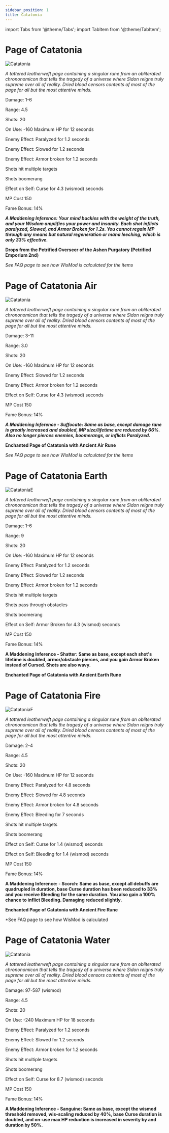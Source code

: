 ```yaml
---
sidebar_position: 1
title: Catatonia
---
```


import Tabs from '@theme/Tabs';
import TabItem from '@theme/TabItem';

<Tabs>
  <TabItem value="Page of Catatonia" label="Page of Catatonia" default>

# Page of Catatonia

![Catatonia](https://vwiki.valorserver.com/api/item/picture/page%20of%20catatonia)

<i>A tattered leatherweft page containing a singular rune from an obliterated chrononomicon that tells the tragedy of a universe where Sidon reigns truly supreme over all of reality. Dried blood censors contents of most of the page for all but the most attentive minds.</i>

Damage: 1-6

Range: 4.5

Shots: 20

On Use: -160 Maximum HP for 12 seconds

Enemy Effect: Paralyzed for 1.2 seconds

Enemy Effect: Slowed for 1.2 seconds

Enemy Effect: Armor broken for 1.2 seconds

Shots hit multiple targets

Shots boomerang

Effect on Self: Curse for 4.3 (wismod) seconds

MP Cost 150

Fame Bonus: 14% 

***A Maddening Inference: Your mind buckles with the weight of the truth, and your Wisdom amplifies your power and insanity. Each shot inflicts paralyzed, Slowed, and Armor Broken for 1.2s. You cannot regain MP through any means but natural regeneration or mana leeching, which is only 33% effective.***

**Drops from the Petrified Overseer of the Ashen Purgatory (Petrified Emporium 2nd)**

*See FAQ page to see how WisMod is calculated for the items*

  </TabItem>
  <TabItem value="Air" label="Air">

# Page of Catatonia Air

![Catatonia](https://vwiki.valorserver.com/api/item/picture/page%20of%20catatonia%20air)

<i>A tattered leatherweft page containing a singular rune from an obliterated chrononomicon that tells the tragedy of a universe where Sidon reigns truly supreme over all of reality. Dried blood censors contents of most of the page for all but the most attentive minds.</i>

Damage: 3-11

Range: 3.0

Shots: 20

On Use: -160 Maximum HP for 12 seconds

Enemy Effect: Slowed for 1.2 seconds

Enemy Effect: Armor broken for 1.2 seconds

Effect on Self: Curse for 4.3 (wismod) seconds

MP Cost 150

Fame Bonus: 14% 

***A Maddening Inference - Suffocate: Same as base, except damage rane is greatly increased and doubled, MP size/lifetime are reduced by 66%. Also no longer pierces enemies, boomerangs, or inflicts Paralyzed.***

**Enchanted Page of Catatonia with Ancient Air Rune**

*See FAQ page to see how WisMod is calculated for the items* 

  </TabItem>
  <TabItem value="Earth" label="Earth">

# Page of Catatonia Earth

![CatatoniaE](https://vwiki.valorserver.com/api/item/picture/page%20of%20catatonia%20earth)

<i>A tattered leatherweft page containing a singular rune from an obliterated chrononomicon that tells the tragedy of a universe where Sidon reigns truly supreme over all of reality. Dried blood censors contents of most of the page for all but the most attentive minds.</i>

Damage: 1-6

Range: 9

Shots: 20

On Use: -160 Maximum HP for 12 seconds

Enemy Effect: Paralyzed for 1.2 seconds

Enemy Effect: Slowed for 1.2 seconds

Enemy Effect: Armor broken for 1.2 seconds

Shots hit multiple targets

Shots pass through obstacles

Shots boomerang

Effect on Self: Armor Broken for 4.3 (wismod) seconds

MP Cost 150

Fame Bonus: 14% 

**A Maddening Inference - Shatter: Same as base, except each shot's lifetime is doubled, armor/obstacle pierces, and you gain Armor Broken instead of Cursed. Shots are also wavy.**

**Enchanted Page of Catatonia with Ancient Earth Rune**

  </TabItem>
  <TabItem value="Fire" label="Fire">

# Page of Catatonia Fire

![CatatoniaF](https://vwiki.valorserver.com/api/item/picture/page%20of%20catatonia%20fire)

<i>A tattered leatherweft page containing a singular rune from an obliterated chrononomicon that tells the tragedy of a universe where Sidon reigns truly supreme over all of reality. Dried blood censors contents of most of the page for all but the most attentive minds.</i>

Damage: 2-4

Range: 4.5

Shots: 20

On Use: -160 Maximum HP for 12 seconds

Enemy Effect: Paralyzed for 4.8 seconds

Enemy Effect: Slowed for 4.8 seconds

Enemy Effect: Armor broken for 4.8 seconds

Enemy Effect: Bleeding for 7 seconds

Shots hit multiple targets

Shots boomerang

Effect on Self: Curse for 1.4 (wismod) seconds

Effect on Self: Bleeding for 1.4 (wismod) seconds

MP Cost 150

Fame Bonus: 14% 

**A Maddening Inference: - Scorch: Same as base, except all debuffs are quadrupled in duration, base Curse duration has been reduced to 33% and you receive Bleeding for the same duration. You also gain a 100% chance to inflict Bleeding. Damaging reduced slightly.**

**Enchanted Page of Catatonia with Ancient Fire Rune**

*See FAQ page to see how WisMod is calculated

  </TabItem>
  <TabItem value="Water" label="Water">

# Page of Catatonia Water

![Catatonia](https://vwiki.valorserver.com/api/item/picture/page%20of%20catatonia%20water)

<i>A tattered leatherweft page containing a singular rune from an obliterated chrononomicon that tells the tragedy of a universe where Sidon reigns truly supreme over all of reality. Dried blood censors contents of most of the page for all but the most attentive minds.</i>

Damage: 97-587 (wismod)

Range: 4.5

Shots: 20

On Use: -240 Maximum HP for 18 seconds

Enemy Effect: Paralyzed for 1.2 seconds

Enemy Effect: Slowed for 1.2 seconds

Enemy Effect: Armor broken for 1.2 seconds

Shots hit multiple targets

Shots boomerang

Effect on Self: Curse for 8.7 (wismod) seconds

MP Cost 150

Fame Bonus: 14% 

**A Maddening Inference - Sanguine: Same as base, except the wismod threshold removed, wis-scaling reduced by 40%, base Curse duration is doubled, and on-use max HP reduction is increased in severity by and duration by 50%.**

  </TabItem>
</Tabs>
